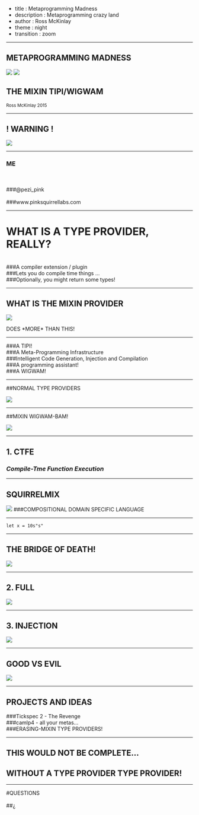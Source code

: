﻿- title : Metaprogramming Madness
- description : Metaprogramming crazy land
- author : Ross McKinlay
- theme : night
- transition : zoom

***

## METAPROGRAMMING MADNESS

![](images/madness.jpg)
![](images/wigwam.jpg)

## THE MIXIN TIPI/WIGWAM

<small>Ross McKinlay 2015</small>

***
## ! WARNING !
![](images/biohazard.png)

***            
### ME
<br/>
<br/>
###@pezi_pink
<br/>
<br/>
###www.pinksquirrellabs.com


***
# WHAT IS A TYPE PROVIDER, REALLY?
<br/>
<div class="fragment">
###A compiler extension / plugin
</div>
<div class="fragment">
###Lets you do compile time things ...
</div>
<div class="fragment">
###Optionally, you might return some types!
</div>


***

## WHAT IS THE MIXIN PROVIDER 
![](images/PRIME.jpg)
<div class="fragment">
DOES *MORE* THAN THIS!
</div>

***
<div class="fragment">
###A TIPI!
</div>
<div class="fragment">
###A Meta-Programming Infrastructure
</div>
<div class="fragment">
###Intelligent Code Generation, Injection and Compilation
</div>
<div class="fragment">
###A programming assistant!
</div>
<div class="fragment">
###A WIGWAM!
</div>
     
***

##NORMAL TYPE PROVIDERS

![](images/arc1.jpg)

***

##MIXIN WIGWAM-BAM!

![](images/arc2.jpg)

***
                

## 1. CTFE 
### *Compile-Tme Function Execution*

***
     
## SQUIRRELMIX
![](images/squirrelmix.jpg)
###COMPOSITIONAL DOMAIN SPECIFIC LANGUAGE
***

	let x = 10s"s"

***

## THE BRIDGE OF DEATH!
![](images/death.jpg)

***

## 2. FULL

![](images/full.jpg)

***

## 3. INJECTION

![](images/html-injection.png)

***

## GOOD VS EVIL  
![](images/super.jpg)

***


## PROJECTS AND IDEAS
<div class="fragment">
###Tickspec 2 - The Revenge
</div>
<div class="fragment">
###camlp4 - all your metas...
</div>
<div class="fragment">
###ERASING-MIXIN TYPE PROVIDERS!
</div>
      
***

## THIS WOULD NOT BE COMPLETE...

## WITHOUT A TYPE PROVIDER TYPE PROVIDER!

***
#QUESTIONS
<br/>
<br/>
##¿


